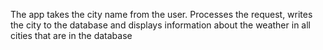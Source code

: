 
The app takes the city name from the user. 
Processes the request, writes the city to the database and 
displays information about the weather in 
all cities that are in the database
